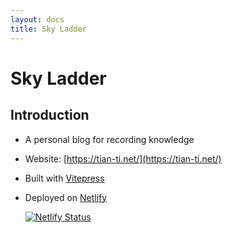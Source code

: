 ```yaml
---
layout: docs
title: Sky Ladder
---
```



# Sky Ladder

## Introduction

- A personal blog for recording knowledge

- Website: [https://tian-ti.net/](https://tian-ti.net/)

- Built with [Vitepress](https://vitepress.vuejs.org/)

- Deployed on [Netlify](https://www.netlify.com/)

    [![Netlify Status](https://api.netlify.com/api/v1/badges/853932a2-a69c-4d5b-abf5-f0d56047aa76/deploy-status)](https://app.netlify.com/sites/tian-ti/deploys)